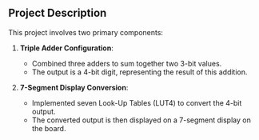 ## Project Description

This project involves two primary components:

1. **Triple Adder Configuration**:
   - Combined three adders to sum together two 3-bit values.
   - The output is a 4-bit digit, representing the result of this addition.

2. **7-Segment Display Conversion**:
   - Implemented seven Look-Up Tables (LUT4) to convert the 4-bit output.
   - The converted output is then displayed on a 7-segment display on the board.

